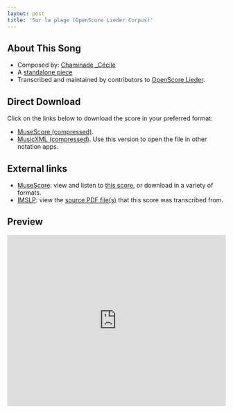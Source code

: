 ```yaml
---
layout: post
title: 'Sur la plage (OpenScore Lieder Corpus)'
---
```


## About This Song

- Composed by: [Chaminade,_Cécile](https://fourscoreandmore.org/openscore/lieder/Chaminade,_Cécile)
- A [standalone piece](https://fourscoreandmore.org/openscore/lieder/Chaminade,_Cécile/_)
- Transcribed and maintained by contributors to [OpenScore Lieder].

[OpenScore Lieder]: https://musescore.com/openscore-lieder-corpus

## Direct Download

Click on the links below to download the score in your preferred format:
- [MuseScore (compressed)](https://github.com/openscore/lieder/blob/main/scores/Chaminade,_Cécile/_/Sur_la_plage/lc5000363.mscz?raw=true).
- [MusicXML (compressed)](https://github.com/openscore/lieder/blob/main/scores/Chaminade,_Cécile/_/Sur_la_plage/lc5000363.mxl?raw=true). Use this version to open the file in other notation apps.

## External links

- [MuseScore]: view and listen to [this score][MuseScore], or download in a variety of formats.
- [IMSLP]: view the [source PDF file(s)][IMSLP] that this score was transcribed from.

[MuseScore]: https://musescore.com/score/5000363
[IMSLP]: https://imslp.org/wiki/Special:ReverseLookup/154229

## Preview

<iframe width="100%" height="394" src="https://musescore.com/openscore-lieder-corpus/scores/5000363/embed" frameborder="0" allowfullscreen allow="autoplay; fullscreen"></iframe>
